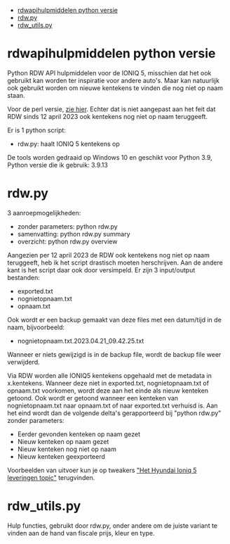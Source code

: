 - [rdwapihulpmiddelen python versie](#rdwapihulpmiddelen-python-versie)
- [rdw.py](#rdwpy)
- [rdw\_utils.py](#rdw_utilspy)

# rdwapihulpmiddelen python versie
Python RDW API hulpmiddelen voor de IONIQ 5, misschien dat het ook gebruikt kan worden ter inspiratie voor andere auto's. Maar kan natuurlijk ook gebruikt worden om nieuwe kentekens te vinden die nog niet op naam staan.

Voor de perl versie, [zie hier](https://github.com/ZuinigeRijder/rdwapihulpmiddelen). Echter dat is niet aangepast aan het feit dat RDW sinds 12 april 2023 ook kentekens nog niet op naam teruggeeft.

Er is 1 python script:
- rdw.py: haalt IONIQ 5 kentekens op

De tools worden gedraaid op Windows 10 en geschikt voor Python 3.9, Python versie die ik gebruik: 3.9.13

# rdw.py

3 aanroepmogelijkheden:
- zonder parameters: python rdw.py
- samenvatting: python rdw.py summary
- overzicht: python rdw.py overview

Aangezien per 12 april 2023 de RDW ook kentekens nog niet op naam teruggeeft, heb ik het script drastisch moeten herschrijven. Aan de andere kant is het script daar ook door versimpeld.
Er zijn 3 input/output bestanden:
- exported.txt
- nognietopnaam.txt
- opnaam.txt

Ook wordt er een backup gemaakt van deze files met een datum/tijd in de naam, bijvoorbeeld:
- nognietopnaam.txt.2023.04.21_09.42.25.txt

Wanneer er niets gewijzigd is in de backup file, wordt de backup file weer verwijderd.

Via RDW worden alle IONIQ5 kentekens opgehaald met de metadata in x.kentekens. Wanneer deze niet in exported.txt, nognietopnaam.txt of opnaam.txt voorkomen, wordt deze aan het einde als nieuw kenteken getoond. Ook wordt er getoond wanneer een kenteken van nognietopnaam.txt naar opnaam.txt of naar exported.txt verhuisd is. Aan het eind wordt dan de volgende delta's gerapporteerd bij "python rdw.py" zonder parameters:
- Eerder gevonden kenteken op naam gezet
- Nieuw kenteken op naam gezet
- Nieuw kenteken nog niet op naam
- Nieuw kenteken geexporteerd

Voorbeelden van uitvoer kun je op tweakers ["Het Hyundai Ioniq 5 leveringen topic"](https://gathering.tweakers.net/forum/list_messages/2073194/2?data%5Bfilter_pins%5D=1) terugvinden.


# rdw_utils.py

Hulp functies, gebruikt door rdw.py, onder andere om de juiste variant te vinden aan de hand van fiscale prijs, kleur en type.